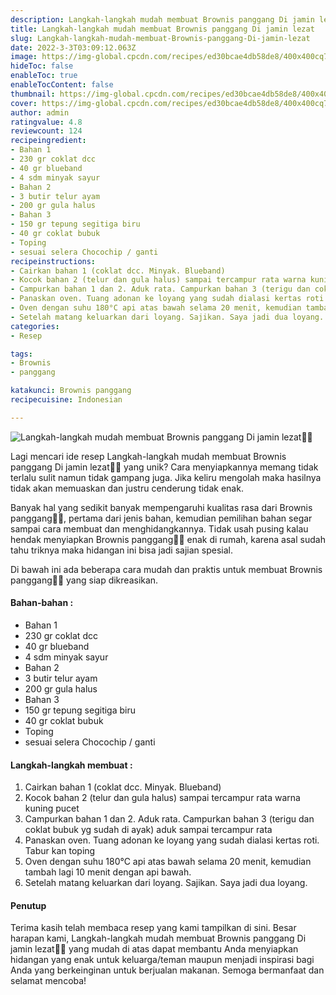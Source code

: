 ```yaml
---
description: Langkah-langkah mudah membuat Brownis panggang Di jamin lezat"
title: Langkah-langkah mudah membuat Brownis panggang Di jamin lezat
slug: Langkah-langkah-mudah-membuat-Brownis-panggang-Di-jamin-lezat
date: 2022-3-3T03:09:12.063Z
image: https://img-global.cpcdn.com/recipes/ed30bcae4db58de8/400x400cq70/photo.jpg
hideToc: false
enableToc: true
enableTocContent: false
thumbnail: https://img-global.cpcdn.com/recipes/ed30bcae4db58de8/400x400cq70/photo.jpg
cover: https://img-global.cpcdn.com/recipes/ed30bcae4db58de8/400x400cq70/photo.jpg
author: admin
ratingvalue: 4.8
reviewcount: 124
recipeingredient:
- Bahan 1
- 230 gr coklat dcc
- 40 gr blueband
- 4 sdm minyak sayur
- Bahan 2
- 3 butir telur ayam
- 200 gr gula halus
- Bahan 3
- 150 gr tepung segitiga biru
- 40 gr coklat bubuk
- Toping
- sesuai selera Chocochip / ganti
recipeinstructions:
- Cairkan bahan 1 (coklat dcc. Minyak. Blueband)
- Kocok bahan 2 (telur dan gula halus) sampai tercampur rata warna kuning pucet
- Campurkan bahan 1 dan 2. Aduk rata. Campurkan bahan 3 (terigu dan coklat bubuk yg sudah di ayak) aduk sampai tercampur rata
- Panaskan oven. Tuang adonan ke loyang yang sudah dialasi kertas roti. Tabur kan toping
- Oven dengan suhu 180°C api atas bawah selama 20 menit, kemudian tambah lagi 10 menit dengan api bawah.
- Setelah matang keluarkan dari loyang. Sajikan. Saya jadi dua loyang.
categories:
- Resep

tags:
- Brownis
- panggang

katakunci: Brownis panggang
recipecuisine: Indonesian

---
```


![Langkah-langkah mudah membuat Brownis panggang Di jamin lezat👩‍🍳](https://img-global.cpcdn.com/recipes/ed30bcae4db58de8/400x400cq70/photo.jpg)

Lagi mencari ide resep Langkah-langkah mudah membuat Brownis panggang Di jamin lezat👩‍🍳 yang unik? Cara menyiapkannya memang tidak terlalu sulit namun tidak gampang juga. Jika keliru mengolah maka hasilnya tidak akan memuaskan dan justru cenderung tidak enak.

Banyak hal yang sedikit banyak mempengaruhi kualitas rasa dari Brownis panggang👩‍🍳, pertama dari jenis bahan, kemudian pemilihan bahan segar sampai cara membuat dan menghidangkannya. Tidak usah pusing kalau hendak menyiapkan Brownis panggang👩‍🍳 enak di rumah, karena asal sudah tahu triknya maka hidangan ini bisa jadi sajian spesial.

Di bawah ini ada beberapa cara mudah dan praktis untuk membuat Brownis panggang👩‍🍳 yang siap dikreasikan.

<!--inarticleads1-->

#### Bahan-bahan :

- Bahan 1
- 230 gr coklat dcc
- 40 gr blueband
- 4 sdm minyak sayur
- Bahan 2
- 3 butir telur ayam
- 200 gr gula halus
- Bahan 3
- 150 gr tepung segitiga biru
- 40 gr coklat bubuk
- Toping
- sesuai selera Chocochip / ganti

<!--inarticleads2-->

#### Langkah-langkah membuat :

1. Cairkan bahan 1 (coklat dcc. Minyak. Blueband)
1. Kocok bahan 2 (telur dan gula halus) sampai tercampur rata warna kuning pucet
1. Campurkan bahan 1 dan 2. Aduk rata. Campurkan bahan 3 (terigu dan coklat bubuk yg sudah di ayak) aduk sampai tercampur rata
1. Panaskan oven. Tuang adonan ke loyang yang sudah dialasi kertas roti. Tabur kan toping
1. Oven dengan suhu 180°C api atas bawah selama 20 menit, kemudian tambah lagi 10 menit dengan api bawah.
1. Setelah matang keluarkan dari loyang. Sajikan. Saya jadi dua loyang.

#### Penutup

Terima kasih telah membaca resep yang kami tampilkan di sini. Besar harapan kami, Langkah-langkah mudah membuat Brownis panggang Di jamin lezat👩‍🍳 yang mudah di atas dapat membantu Anda menyiapkan hidangan yang enak untuk keluarga/teman maupun menjadi inspirasi bagi Anda yang berkeinginan untuk berjualan makanan. Semoga bermanfaat dan selamat mencoba!